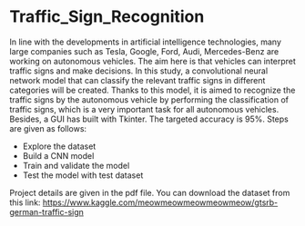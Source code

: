 # Traffic_Sign_Recognition
In line with the developments in artificial intelligence technologies, many large companies such as Tesla, Google, Ford, Audi, Mercedes-Benz are working on autonomous vehicles. 
The aim here is that vehicles can interpret traffic signs and make decisions. In this study, a convolutional neural network model that can classify the relevant traffic signs in different categories will be created. 
Thanks to this model, it is aimed to recognize the traffic signs by the autonomous vehicle by performing the classification of traffic signs, which is a very important task for all autonomous vehicles. Besides, a GUI has built with Tkinter. 
The targeted accuracy is 95%.
Steps are given as follows:
- Explore the dataset
- Build a CNN model
- Train and validate the model
- Test the model with test dataset

Project details are given in the pdf file. You can download the dataset from this link: https://www.kaggle.com/meowmeowmeowmeowmeow/gtsrb-german-traffic-sign

